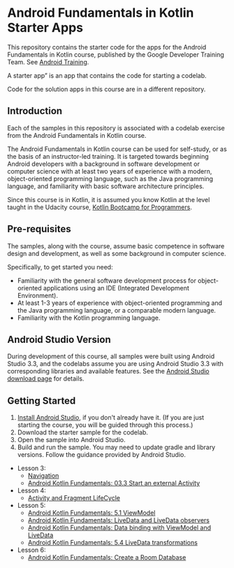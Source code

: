 Android Fundamentals in Kotlin Starter Apps
===========================================

This repository contains the starter code for the apps for the
Android Fundamentals in Kotlin course, published by the Google Developer Training Team.
See [Android Training](https://developer.android.com/courses).

A starter app” is an app that contains the code for starting a codelab.

Code for the solution apps in this course are in a different repository.

Introduction
------------

Each of the samples in this repository is associated with a codelab exercise
from the Android Fundamentals in Kotlin course.

The Android Fundamentals in Kotlin course can be used for self-study, or as the 
basis of an instructor-led training. It is targeted towards beginning Android 
developers with a background in software development or computer science with 
at least two years of experience with a modern, object-oriented programming
language, such as the Java programming language,
and familiarity with basic software architecture principles. 

Since this course is in Kotlin, it is assumed you know Kotlin at the level 
taught in the Udacity course, 
[Kotlin Bootcamp for Programmers](https://www.udacity.com/course/kotlin-bootcamp-for-programmers--ud9011).


Pre-requisites
--------------

The samples, along with the course, assume basic competence in software
design and development, as well as some background in computer science.

Specifically, to get started you need:

- Familiarity with the general software development process for object-oriented
applications using an IDE (Integrated Development Environment).
- At least 1-3 years of experience with object-oriented programming and
the Java programming language, or a comparable modern language. 
- Familiarity with the Kotlin programming language.

Android Studio Version
----------------------

During development of this course, all samples were built using Android Studio 3.3,
and the codelabs assume you are using Android Studio 3.3 with corresponding libraries
and available features. See the 
[Android Studio download page](https://developer.android.com/studio) for details.  


Getting Started
---------------

1. [Install Android Studio](https://developer.android.com/studio/install.html),
if you don't already have it. (If you are just starting the course, you will be guided
through this process.)
2. Download the starter sample for the codelab.
2. Open the sample into Android Studio.
3. Build and run the sample. You may need to update gradle and library versions. 
Follow the guidance provided by Android Studio.

- Lesson 3: 
  - [Navigation](https://codelabs.developers.google.com/codelabs/kotlin-android-training-create-and-add-fragment/index.html?index=..%2F..android-kotlin-fundamentals#0)
  - [Android Kotlin Fundamentals: 03.3 Start an external Activity](https://developer.android.com/codelabs/kotlin-android-training-start-external-activity#6)
- Lesson 4: 
  - [Activity and Fragment LifeCycle](https://developer.android.com/codelabs/kotlin-android-training-lifecycles-logging?index=..%2F..android-kotlin-fundamentals#7)
- Lesson 5: 
  - [Android Kotlin Fundamentals: 5.1 ViewModel](https://developer.android.com/codelabs/kotlin-android-training-view-model?index=..%2F..android-kotlin-fundamentals#9)
  - [Android Kotlin Fundamentals: LiveData and LiveData observers](https://developer.android.com/codelabs/kotlin-android-training-live-data#10)
  - [Android Kotlin Fundamentals: Data binding with ViewModel and LiveData](https://developer.android.com/codelabs/kotlin-android-training-live-data-data-binding#5)
  - [Android Kotlin Fundamentals: 5.4 LiveData transformations](https://developer.android.com/codelabs/kotlin-android-training-live-data-transformations#7)
- Lesson 6:
  - [Android Kotlin Fundamentals: Create a Room Database](https://developer.android.com/codelabs/kotlin-android-training-room-database#6)
